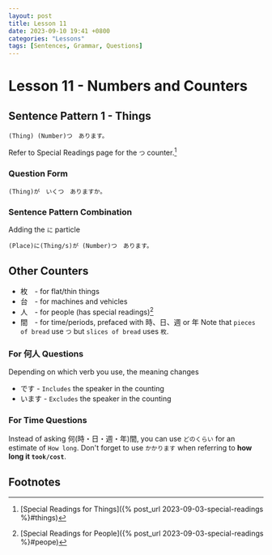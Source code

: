 ```yaml
---
layout: post
title: Lesson 11
date: 2023-09-10 19:41 +0800
categories: "Lessons"
tags: [Sentences, Grammar, Questions]
---
```


# Lesson 11 - Numbers and Counters

## Sentence Pattern 1 - Things
```
(Thing) (Number)つ　あります。
```
Refer to Special Readings page for the `つ` counter.[^fn1]

### Question Form
```
(Thing)が　いくつ　ありますか。
```

### Sentence Pattern Combination
Adding the `に` particle
```
(Place)に(Thing/s)が (Number)つ　あります。
```

## Other Counters
* 枚　- for flat/thin things
* 台　- for machines and vehicles
* 人　- for people (has special readings)[^fn2]
* 間　- for time/periods, prefaced with 時、日、週 or 年
Note that `pieces of bread` use `つ` but `slices of bread` uses `枚`.

### For 何人 Questions
Depending on which verb you use, the meaning changes
* です - `Includes` the speaker in the counting
* います - `Excludes` the speaker in the counting

### For Time Questions
Instead of asking 何(時・日・週・年)間, you can use `どのくらい` for an estimate of `How long`. Don't forget to use `かかります` when referring to **how long it `took/cost`**.


## Footnotes
[^fn1]: [Special Readings for Things]({% post_url 2023-09-03-special-readings %}#things)
[^fn2]: [Special Readings for People]({% post_url 2023-09-03-special-readings %}#peope)